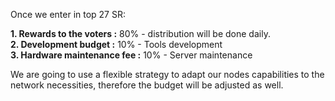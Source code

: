 Once we enter in top 27 SR:

**1. Rewards to the voters :** 80% - distribution will be done daily.  
**2. Development budget :** 10% - Tools development  
**3. Hardware maintenance fee :** 10% - Server maintenance  

We are going to use a flexible strategy to adapt our nodes capabilities to the network necessities, therefore the budget will be adjusted as well.
